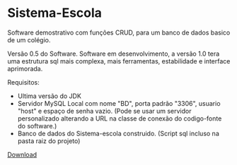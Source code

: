 # Sistema-Escola
 Software demostrativo com funções CRUD, para um banco de dados basico de um colégio.
 
 Versão 0.5 do Software. 
Software em desenvolvimento, a versão 1.0 tera uma estrutura sql mais complexa, mais ferramentas, estabilidade e interface aprimorada.

Requisitos:
- Ultima versão do JDK
- Servidor MySQL Local com nome "BD", porta padrão "3306", usuario "host" e espaço de senha vazio. (Pode se usar um servidor personalizado alterando a URL na classe de conexão do codigo-fonte do software.)
- Banco de dados do Sistema-escola construido. (Script sql incluso na pasta raiz do projeto)

<a href="https://github.com/Pedro2753/Sistema-Escola/releases/download/v0.5.0/Sistema.Escola.0.5.Final.MIX.rar"> Download </a>
